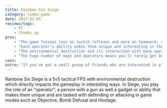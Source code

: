 ```yaml
---
title: Rainbow Six Siege
category: video-game
date: 2017-02-05
reviews/tags:
    - PC
    - thumbs_up
pros:
    - "The game focuses less on twitch reflexes and more on teamwork, strategy and tactical prowess."
    - "Each operator's ability makes them unique and interesting in their own way and allows players to play a style of gameplay that suits them."
    - "The environmental destruction and its interaction with many operators abilities makes for an FPS experience unlike any other."
    - "The huge number of maps and operators means you'll rarely get bored of playing Siege if you enjoy the core game."
cons:
outro: "If you've got a small group of friends who are interested in playing a tactical FPS together, then you can hardly go wrong with Rainbow Six Siege."
---
```

Rainbow Six Siege is a 5v5 tactical FPS with environmental destruction which directly impacts the gameplay in interesting ways. In Siege, you play the role of an "operator", a person with a gun as well a gadget or ability that makes them unique and are tasked with defending or attacking in game modes such as Objective, Bomb Defusal and Hostage.
